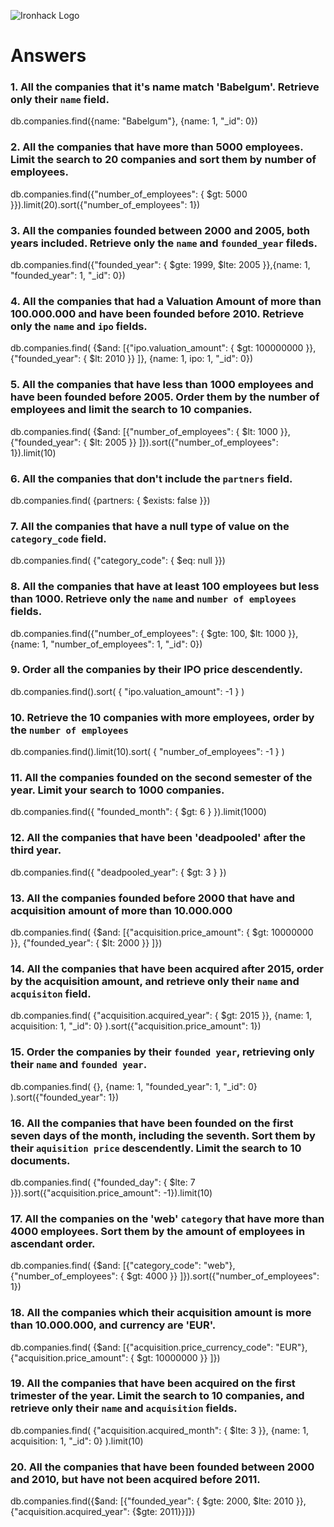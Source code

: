 ![Ironhack Logo](https://i.imgur.com/1QgrNNw.png)

# Answers

### 1. All the companies that it's name match 'Babelgum'. Retrieve only their `name` field.

db.companies.find({name: "Babelgum"}, {name: 1, "_id": 0})

### 2. All the companies that have more than 5000 employees. Limit the search to 20 companies and sort them by **number of employees**.

db.companies.find({"number_of_employees": { $gt: 5000 }}).limit(20).sort({"number_of_employees": 1})

### 3. All the companies founded between 2000 and 2005, both years included. Retrieve only the `name` and `founded_year` fileds.

db.companies.find({"founded_year": { $gte: 1999, $lte: 2005 }},{name: 1, "founded_year": 1, "_id": 0})

### 4. All the companies that had a Valuation Amount of more than 100.000.000 and have been founded before 2010. Retrieve only the `name` and `ipo` fields.

db.companies.find( {$and: [{"ipo.valuation_amount": { $gt: 100000000 }}, {"founded_year": { $lt: 2010 }} ]}, {name: 1, ipo: 1, "_id": 0})

### 5. All the companies that have less than 1000 employees and have been founded before 2005. Order them by the number of employees and limit the search to 10 companies.

db.companies.find( {$and: [{"number_of_employees": { $lt: 1000 }}, {"founded_year": { $lt: 2005 }} ]}).sort({"number_of_employees": 1}).limit(10)

### 6. All the companies that don't include the `partners` field.

db.companies.find( {partners: { $exists: false }})

### 7. All the companies that have a null type of value on the `category_code` field.

db.companies.find( {"category_code": { $eq: null }})

### 8. All the companies that have at least 100 employees but less than 1000. Retrieve only the `name` and `number of employees` fields.

db.companies.find({"number_of_employees": { $gte: 100, $lt: 1000 }},{name: 1, "number_of_employees": 1, "_id": 0})

### 9. Order all the companies by their IPO price descendently.

db.companies.find().sort( { "ipo.valuation_amount": -1 } )

### 10. Retrieve the 10 companies with more employees, order by the `number of employees`

db.companies.find().limit(10).sort( { "number_of_employees": -1 } )

### 11. All the companies founded on the second semester of the year. Limit your search to 1000 companies.

db.companies.find({ "founded_month": { $gt: 6 } }).limit(1000)

### 12. All the companies that have been 'deadpooled' after the third year.

db.companies.find({ "deadpooled_year": { $gt: 3 } })

### 13. All the companies founded before 2000 that have and acquisition amount of more than 10.000.000

db.companies.find( {$and: [{"acquisition.price_amount": { $gt: 10000000 }}, {"founded_year": { $lt: 2000 }} ]})

### 14. All the companies that have been acquired after 2015, order by the acquisition amount, and retrieve only their `name` and `acquisiton` field.

db.companies.find( {"acquisition.acquired_year": { $gt: 2015 }}, {name: 1, acquisition: 1, "_id": 0} ).sort({"acquisition.price_amount": 1})

### 15. Order the companies by their `founded year`, retrieving only their `name` and `founded year`.

db.companies.find( {}, {name: 1, "founded_year": 1, "_id": 0} ).sort({"founded_year": 1})

### 16. All the companies that have been founded on the first seven days of the month, including the seventh. Sort them by their `aquisition price` descendently. Limit the search to 10 documents.

db.companies.find( {"founded_day": { $lte: 7 }}).sort({"acquisition.price_amount": -1}).limit(10)

### 17. All the companies on the 'web' `category` that have more than 4000 employees. Sort them by the amount of employees in ascendant order.

db.companies.find( {$and: [{"category_code": "web"}, {"number_of_employees": { $gt: 4000 }} ]}).sort({"number_of_employees": 1})

### 18. All the companies which their acquisition amount is more than 10.000.000, and currency are 'EUR'.

db.companies.find( {$and: [{"acquisition.price_currency_code": "EUR"}, {"acquisition.price_amount": { $gt: 10000000 }} ]})

### 19. All the companies that have been acquired on the first trimester of the year. Limit the search to 10 companies, and retrieve only their `name` and `acquisition` fields.

db.companies.find( {"acquisition.acquired_month": { $lte: 3 }}, {name: 1, acquisition: 1, "_id": 0} ).limit(10)

### 20. All the companies that have been founded between 2000 and 2010, but have not been acquired before 2011.

db.companies.find({$and: [{"founded_year": { $gte: 2000, $lte: 2010 }}, {"acquisition.acquired_year": {$gte: 2011}}]})
